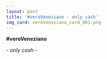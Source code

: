 ```yaml
---
layout: post
title: '#veroVeneziano - only cash'
img_card: veroVeneziano_card_001.png
---
```


**#veroVeneziano**

*- only cash -*
